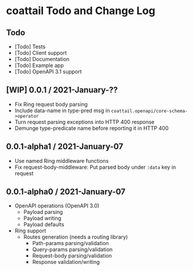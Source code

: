 # coattail Todo and Change Log

## Todo

- [Todo] Tests
- [Todo] Client support
- [Todo] Documentation
- [Todo] Example app
- [Todo] OpenAPI 3.1 support


## [WIP] 0.0.1 / 2021-January-??

- Fix Ring request body parsing
- Include data-name in type-pred msg in `coattail.openapi/core-schema->operator`
- Turn request parsing exceptions into HTTP 400 response
- Demunge type-predicate name before reporting it in HTTP 400


## 0.0.1-alpha1 / 2021-January-07

- Use named Ring middleware functions
- Fix request-body-middleware: Put parsed body under `:data` key in request


## 0.0.1-alpha0 / 2021-January-07

- OpenAPI operations (OpenAPI 3.0)
  - Payload parsing
  - Payload writing
  - Payload defaults
- Ring support
  - Routes generation (needs a routing library)
    - Path-params parsing/validation
    - Query-params parsing/validation
    - Request-body parsing/validation
    - Response validation/writing
